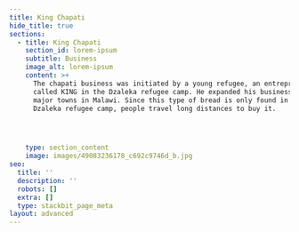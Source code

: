 ```yaml
---
title: King Chapati
hide_title: true
sections:
  - title: King Chapati
    section_id: lorem-ipsum
    subtitle: Business
    image_alt: lorem-ipsum
    content: >+
      The chapati business was initiated by a young refugee, an entrepreneur
      called KING in the Dzaleka refugee camp. He expanded his business to other
      major towns in Malawi. Since this type of bread is only found in the
      Dzaleka refugee camp, people travel long distances to buy it.




    type: section_content
    image: images/49083236178_c692c9746d_b.jpg
seo:
  title: ''
  description: ''
  robots: []
  extra: []
  type: stackbit_page_meta
layout: advanced
---
```

